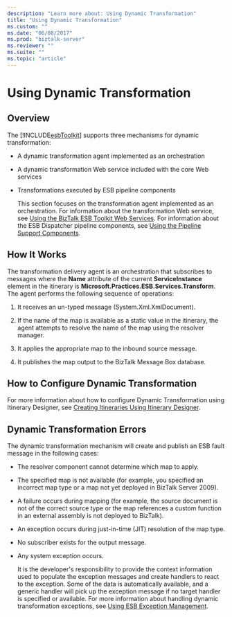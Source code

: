 ```yaml
---
description: "Learn more about: Using Dynamic Transformation"
title: "Using Dynamic Transformation"
ms.custom: ""
ms.date: "06/08/2017"
ms.prod: "biztalk-server"
ms.reviewer: ""
ms.suite: ""
ms.topic: "article"
---
```

# Using Dynamic Transformation
## Overview  
 The [!INCLUDE[esbToolkit](../includes/esbtoolkit-md.md)] supports three mechanisms for dynamic transformation:  
  
- A dynamic transformation agent implemented as an orchestration  
  
- A dynamic transformation Web service included with the core Web services  
  
- Transformations executed by ESB pipeline components  
  
  This section focuses on the transformation agent implemented as an orchestration. For information about the transformation Web service, see [Using the BizTalk ESB Toolkit Web Services](../esb-toolkit/using-the-biztalk-esb-toolkit-web-services.md). For information about the ESB Dispatcher pipeline components, see [Using the Pipeline Support Components](../esb-toolkit/using-the-pipeline-support-components.md).  
  
## How It Works  
 The transformation delivery agent is an orchestration that subscribes to messages where the **Name** attribute of the current **ServiceInstance** element in the itinerary is **Microsoft.Practices.ESB.Services.Transform**. The agent performs the following sequence of operations:  
  
1.  It receives an un-typed message (System.Xml.XmlDocument).  
  
2.  If the name of the map is available as a static value in the itinerary, the agent attempts to resolve the name of the map using the resolver manager.  
  
3.  It applies the appropriate map to the inbound source message.  
  
4.  It publishes the map output to the BizTalk Message Box database.  
  
## How to Configure Dynamic Transformation  
 For more information about how to configure Dynamic Transformation using Itinerary Designer, see [Creating Itineraries Using Itinerary Designer](../esb-toolkit/creating-itineraries-using-itinerary-designer.md).  
  
## Dynamic Transformation Errors  
 The dynamic transformation mechanism will create and publish an ESB fault message in the following cases:  
  
- The resolver component cannot determine which map to apply.  
  
- The specified map is not available (for example, you specified an incorrect map type or a map not yet deployed in BizTalk Server 2009).  
  
- A failure occurs during mapping (for example, the source document is not of the correct source type or the map references a custom function in an external assembly is not deployed to BizTalk).  
  
- An exception occurs during just-in-time (JIT) resolution of the map type.  
  
- No subscriber exists for the output message.  
  
- Any system exception occurs.  
  
  It is the developer's responsibility to provide the context information used to populate the exception messages and create handlers to react to the exception. Some of the data is automatically available, and a generic handler will pick up the exception message if no target handler is specified or available. For more information about handling dynamic transformation exceptions, see [Using ESB Exception Management](../esb-toolkit/using-esb-exception-management.md).
